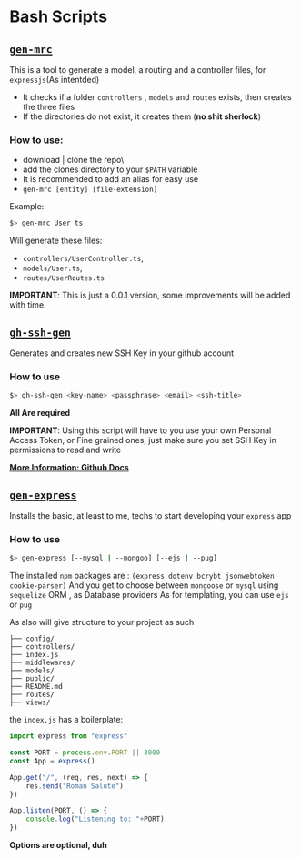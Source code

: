 # Bash Scripts

## [`gen-mrc`](gen-mrc.sh)
This is a tool to generate a model, a routing and a controller files, for `expressjs`(As intentded)

- It checks if a folder `controllers` , `models` and `routes` exists, then creates the three files
- If the directories do not exist, it creates them (**no shit sherlock**)

### How to use:
- download | clone the repo\
- add the clones directory to your `$PATH` variable
- It is recommended to add an alias for easy use
- `gen-mrc [entity] [file-extension]`

Example:
```bash
$> gen-mrc User ts
```

Will generate these files:
- `controllers/UserController.ts`,
- `models/User.ts`,
- `routes/UserRoutes.ts`

**IMPORTANT**: This is just a 0.0.1 version, some improvements will be added with time.


## [`gh-ssh-gen`](gh-ssh-gen.sh)
Generates and creates new SSH Key in your github account


### How to use
```bash
$> gh-ssh-gen <key-name> <passphrase> <email> <ssh-title>
```
**All Are required**

**IMPORTANT**: Using this script will have to you use your own Personal Access Token, or Fine grained ones, just make sure you set SSH Key in permissions to read and write 

[**More Information: Github Docs**](https://docs.github.com/en/authentication/keeping-your-account-and-data-secure/managing-your-personal-access-tokens#creating-a-fine-grained-personal-access-token)

## [`gen-express`](gen-express.sh)
Installs the basic, at least to me, techs to start developing your `express` app

### How to use
```bash
$> gen-express [--mysql | --mongoo] [--ejs | --pug]
```

The installed `npm` packages are : `(express dotenv bcrybt jsonwebtoken cookie-parser)`
And you get to choose between `mongoose` or `mysql` using `sequelize` ORM , as Database providers
As for templating, you can use `ejs` or `pug`

As also will give structure to your project as such
```
├── config/
├── controllers/
├── index.js
├── middlewares/
├── models/
├── public/
├── README.md
├── routes/
├── views/

```

the `index.js` has a boilerplate:
```js
import express from "express"

const PORT = process.env.PORT || 3000
const App = express()

App.get("/", (req, res, next) => {
    res.send("Roman Salute")
})

App.listen(PORT, () => {
    console.log("Listening to: "+PORT)
})
```
**Options are optional, duh**

